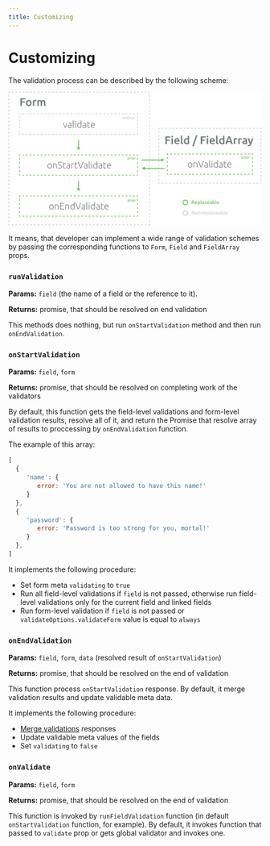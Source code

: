 ```yaml
---
title: Customizing
---
```


# Customizing

The validation process can be described by the following scheme:

![Overview](../.vuepress/assets/validation/scheme.svg)

It means, that developer can implement a wide range of validation schemes by passing the corresponding
functions to `Form`, `Field` and `FieldArray` props.


### `runValidation`

**Params:** `field` (the name of a field or the reference to it).

**Returns:** promise, that should be resolved on end validation

This methods does nothing, but run `onStartValidation` method and then run `onEndValidation`.

### `onStartValidation`

**Params:** `field`, `form`

**Returns:** promise, that should be resolved on completing work of the validators

By default, this function gets the field-level validations and form-level validation results, resolve all of it, and return the Promise that resolve array of results to proccessing by `onEndValidation` function.

The example of this array:
```js
[
  {
     'name': {
        error: 'You are not allowed to have this name!'
     }
  },
  {
     'password': {
        error: 'Password is too strong for you, mortal!'
     }
  },
]
```

It implements the following procedure:
- Set form meta `validating` to `true`
- Run all field-level validations if `field` is not passed, otherwise run field-level validations only for the current field and linked fields
- Run form-level validation if `field` is not passed or `validateOptions.validateForm` value is equal to `always`

### `onEndValidation`

**Params:** `field`, `form`, `data` (resolved result of `onStartValidation`)

**Returns:** promise, that should be resolved on the end of validation

This function process `onStartValidation` response. By default, it merge validation results and update validable meta data.

It implements the following procedure:
- [Merge validations]() responses
- Update validable meta values of the fields
- Set `validating` to `false`


### `onValidate`

**Params:** `field`, `form`

**Returns:** promise, that should be resolved on the end of validation

This function is invoked by `runFieldValidation` function (in default `onStartValidation` function, for example). By default, it invokes function that passed to `validate` prop or gets global validator and invokes one.
